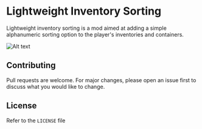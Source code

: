 # Lightweight Inventory Sorting

Lightweight inventory sorting is a mod aimed at adding a simple alphanumeric sorting option to the player's inventories and containers. 

![Alt text](https://github.com/ebork11/LightweightInventorySorting/blob/main/src/main/resources/assets/lightweight-inventory-sorting/container-image.png)

## Contributing

Pull requests are welcome. For major changes, please open an issue first
to discuss what you would like to change.

## License

Refer to the `LICENSE` file
